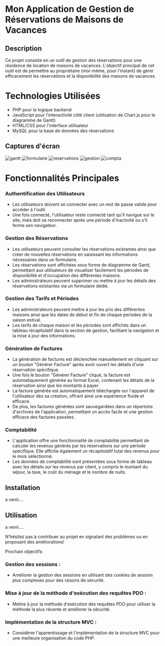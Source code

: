 # Mon Application de Gestion de Réservations de Maisons de Vacances

## Description
Ce projet consiste en un outil de gestion des réservations pour une résidence de location de maisons de vacances. 
L'objectif principal de cet outil est de permettre au propriétaire (moi-même, pour l'instant) de gérer efficacement les réservations et la disponibilité des maisons de vacances.

# Technologies Utilisées
- PHP pour la logique backend
- JavaScript pour l'interactivité côté client (utilisation de Chart.js pour le diagramme de Gantt)
- HTML/CSS pour l'interface utilisateur
- MySQL pour la base de données des réservations

## Captures d'écran
![gantt](./git-img/index.png)
![formulaire](./git-img/form.png)
![reservations](./git-img/reservation.png)
![gestion](./git-img/gestion.png)
![compta](./git-img/compta.png)

# Fonctionnalités Principales

### Authentification des Utilisateurs
- Les utilisateurs doivent se connecter avec un mot de passe valide pour accéder à l'outil.
- Une fois connecté, l'utilisateur reste connecté tant qu'il navigue sur le site, mais doit se reconnecter après une période d'inactivité ou s'il ferme son navigateur.

### Gestion des Réservations
- Les utilisateurs peuvent consulter les réservations existantes ainsi que créer de nouvelles réservations en saisissant les informations nécessaires dans un formulaire.
- Les réservations sont affichées sous forme de diagramme de Gantt, permettant aux utilisateurs de visualiser facilement les périodes de disponibilité et d'occupation des différentes maisons.
- Les administrateurs peuvent supprimer ou mettre à jour les détails des réservations existantes via un formulaire dédié.

### Gestion des Tarifs et Périodes
- Les administrateurs peuvent mettre à jour les prix des différentes maisons ainsi que les dates de début et fin de chaque periodes de la saison estival.
- Les tarifs de chaque maison et les périodes sont affichés dans un tableau récapitulatif dans la section de gestion, facilitant la navigation et la mise à jour des informations.

### Génération de Factures
- La génération de factures est déclenchée manuellement en cliquant sur un bouton "Générer Facture" après avoir ouvert les détails d'une réservation spécifique.
- Une fois le bouton "Générer Facture" cliqué, la facture est automatiquement générée au format Excel, contenant les détails de la réservation ainsi que les montants à payer.
- La facture générée est automatiquement téléchargée sur l'appareil de l'utilisateur dès sa création, offrant ainsi une expérience fluide et efficace.
- De plus, les factures générées sont sauvegardées dans un répertoire d'archives de l'application, permettant un accès facile et une gestion efficace des factures passées.

### Comptabilité
- L'application offre une fonctionnalité de comptabilité permettant de calculer les revenus générés par les réservations sur une période spécifique. Elle affiche également un récapitulatif total des revenus pour le mois sélectionné.
- Les données de comptabilité sont présentées sous forme de tableau avec les détails sur les revenus par client, y compris le montant du séjour, la taxe, le coût du ménage et le nombre de nuits.


## Installation
 a venir....
## Utilisation
a venir....


N'hésitez pas à contribuer au projet en signalant des problèmes ou en proposant des améliorations!

Prochain objectifs:

### Gestion des sessions : 
- Améliorer la gestion des sessions en utilisant des cookies de session plus complexes pour des raisons de sécurité.

### Mise à jour de la méthode d'exécution des requêtes PDO : 
- Mettre à jour la méthode d'exécution des requêtes PDO pour utiliser la méthode la plus récente et améliorer la sécurité.

### Implémentation de la structure MVC : 
- Considérer l'apprentissage et l'implémentation de la structure MVC pour une meilleure organisation du code PHP.
